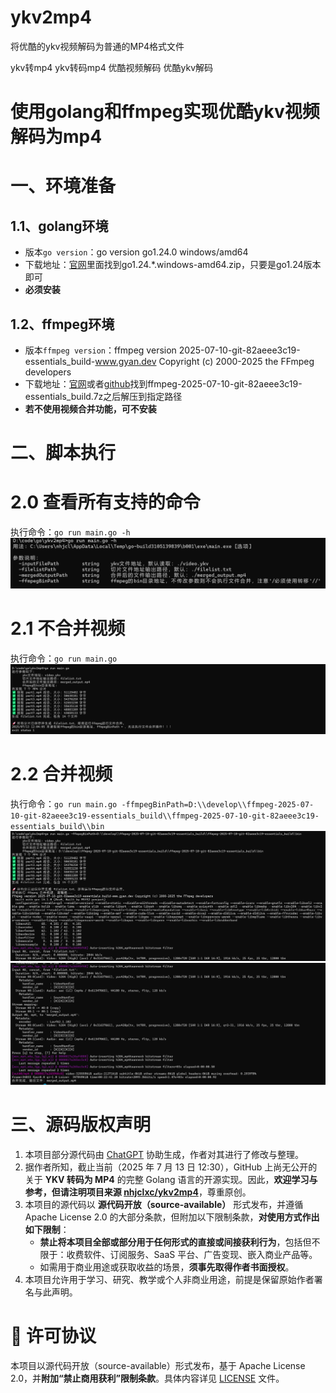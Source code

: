 # ykv2mp4
将优酷的ykv视频解码为普通的MP4格式文件

ykv转mp4
ykv转码mp4
优酷视频解码
优酷ykv解码

# 使用golang和ffmpeg实现优酷ykv视频解码为mp4


# 一、环境准备

## 1.1、golang环境

- 版本`go version`：go version go1.24.0 windows/amd64
- 下载地址：[官网](https://golang.google.cn/dl/)里面找到go1.24.*.windows-amd64.zip，只要是go1.24版本即可
- **必须安装**

## 1.2、ffmpeg环境
- 版本`ffmpeg version`：ffmpeg version 2025-07-10-git-82aeee3c19-essentials_build-www.gyan.dev Copyright (c) 2000-2025 the FFmpeg developers
- 下载地址：[官网](https://www.gyan.dev/ffmpeg/builds/)或者[github](https://github.com/GyanD/codexffmpeg/releases/tag/2025-07-10-git-82aeee3c19)找到ffmpeg-2025-07-10-git-82aeee3c19-essentials_build.7z之后解压到指定路径
- **若不使用视频合并功能，可不安装**



# 二、脚本执行


# 2.0 查看所有支持的命令

执行命令：`go run main.go -h`
![img.png](img.png)


# 2.1 不合并视频

执行命令：`go run main.go`
![img_1.png](img_1.png)


# 2.2 合并视频

执行命令：`go run main.go -ffmpegBinPath=D:\\develop\\ffmpeg-2025-07-10-git-82aeee3c19-essentials_build\\ffmpeg-2025-07-10-git-82aeee3c19-essentials_build\\bin`
![img_2.png](img_2.png)
![img_3.png](img_3.png)



# 三、源码版权声明


1. 本项目部分源代码由 [ChatGPT](https://chatgpt.com/) 协助生成，作者对其进行了修改与整理。
2. 据作者所知，截止当前（2025 年 7 月 13 日 12:30），GitHub 上尚无公开的关于 **YKV 转码为 MP4** 的完整 Golang 语言的开源实现。因此，**欢迎学习与参考，但请注明项目来源 [nhjclxc/ykv2mp4](https://github.com/nhjclxc/ykv2mp4)**，尊重原创。
3. 本项目的源代码以 **源代码开放（source-available）** 形式发布，并遵循 Apache License 2.0 的大部分条款，但附加以下限制条款，**对使用方式作出如下限制**：
    - **禁止将本项目全部或部分用于任何形式的直接或间接获利行为**，包括但不限于：收费软件、订阅服务、SaaS 平台、广告变现、嵌入商业产品等。
    - 如需用于商业用途或获取收益的场景，**须事先取得作者书面授权**。
4. 本项目允许用于学习、研究、教学或个人非商业用途，前提是保留原始作者署名与此声明。

# 📄 许可协议

本项目以源代码开放（source-available）形式发布，基于 Apache License 2.0，并**附加“禁止商用获利”限制条款**。具体内容详见 [LICENSE](./LICENSE) 文件。
